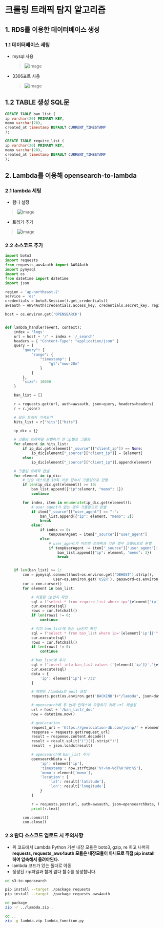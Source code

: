 # 크롤링 트래픽 탐지 알고리즘

## 1. RDS를 이용한 데이터베이스 생성

### 1.1 데이터베이스 세팅

- mysql 사용<br>

  > ![image](https://github.com/DEU-hanium/detect_crawling/assets/113816822/211730a8-036a-406d-a8cc-66a0ed5d4cf2)

- 3306포트 사용
  > ![image](https://github.com/DEU-hanium/detect_crawling/assets/113816822/2f9b5601-ee8d-4c8f-a4df-6accbd562d05)<br>

## 1.2 TABLE 생성 SQL문

```sql
CREATE TABLE ban_list (
ip varchar(20) PRIMARY KEY,
memo varchar(20),
created_at timestamp DEFAULT CURRENT_TIMESTAMP
);
```

```sql
CREATE TABLE require_list (
ip varchar(20) PRIMARY KEY,
memo varchar(20),
created_at timestamp DEFAULT CURRENT_TIMESTAMP
);
```

## 2. Lambda를 이용해 opensearch-to-lambda

### 2.1 lambda 세팅
* 람다 설정 
> ![image](https://github.com/DEU-hanium/detect_crawling/assets/113816822/244e725e-a6e1-43c4-9aed-588993af702e)
*  트리거 추가
> ![image](https://github.com/DEU-hanium/detect_crawling/assets/113816822/82539bd8-1255-46bf-8a7d-62429931e8d8)

### 2.2 소스코드 추가 
```python:lambda_function.py
import boto3
import requests
from requests_aws4auth import AWS4Auth
import pymysql
import os
from datetime import datetime
import json

region = 'ap-northeast-2'
service = 'es'
credentials = boto3.Session().get_credentials()
awsauth = AWS4Auth(credentials.access_key, credentials.secret_key, region, service, session_token=credentials.token)

host = os.environ.get('OPENSEARCH')


def lambda_handler(event, context):
    index = 'logs'
    url = host + '/' + index + '/_search'
    headers = { "Content-Type": "application/json" }
    query = {
        "query": {
            "range": {
                "timestamp": {
                    "gt":"now-20m"
                }
            }
        },
        "size": 10000
    }

    ban_list = []

    r = requests.get(url, auth=awsauth, json=query, headers=headers)
    r = r.json()

    # 모든 트래픽 가져오기
    hits_list = r["hits"]["hits"]

    ip_dic = {}

    # 크롤링 트래픽을 판별하기 전 ip별로 그룹화
    for element in hits_list:
        if ip_dic.get(element["_source"]["client_ip"]) == None:
            ip_dic[element["_source"]["client_ip"]] = [element]
        else:
            ip_dic[element["_source"]["client_ip"]].append(element)

    # 크롤링 트래픽 판별
    for element in ip_dic:
        # 단순 테스트용 10회 이상 접속시 크롤링으로 판별
        if len(ip_dic.get(element)) >= 10:
            ban_list.append({"ip":element, "memo": 1})
            continue

        for index, item in enumerate(ip_dic.get(element)):
            # user_agent가 없는 경우 크롤링으로 판별
            if item["_source"]["user_agent"] == "-":
                ban_list.append({"ip": element, "memo": 2})
                break
            else:
                if index == 0:
                    tempUserAgent = item["_source"]["user_agent"]
                else:
                    # user_agent가 이전의 트래픽과 다른 경우 크롤링으로 판별
                    if tempUserAgent != item["_source"]["user_agent"]:
                        ban_list.append({"ip": element, "memo": 3})
                        break


    if len(ban_list) >= 1:
        con = pymysql.connect(host=os.environ.get('DBHOST').strip(),
                      user=os.environ.get('USER'), password=os.environ.get('PASSWORD'), db=os.environ.get('DB'), charset='utf8')
        cur = con.cursor()
        for element in ban_list:

            # 허용된 ip인지 확인
            sql = f"select * from require_list where ip='{element['ip']}'"
            cur.execute(sql)
            rows = cur.fetchall()
            if len(rows) != 0:
                continue

            # 이미 ban_list에 있는 ip인지 확인
            sql = f"select * from ban_list where ip='{element['ip']}'"
            cur.execute(sql)
            rows = cur.fetchall()
            if len(rows) != 0:
                continue

            # ban_list에 추가
            sql = f"insert into ban_list values ('{element['ip']}','{element['memo']}', current_timestamp)"
            cur.execute(sql)
            data = {
                'ip': element["ip"] +'/32'
            }

            # 백엔드 /lambda로 post 요청
            requests.post(os.environ.get('BACKEND')+"/lambda", json=data)

            # opensearch에 두 번째 인덱스에 요청하기 위해 url 재설정
            url = host + '/ban_list/_doc'
            now = datetime.now()

            # geoLocation
            request_url = 'https://geolocation-db.com/jsonp/' + element['ip']
            response = requests.get(request_url)
            result = response.content.decode()
            result = result.split("(")[1].strip(")")
            result  = json.loads(result)

            # opensearch에 ban_list 추가
            opensearchData = {
                'ip': element['ip'],
                'timestamp': now.strftime('%Y-%m-%dT%H:%M:%S'),
                'memo': element['memo'],
                'location': {
                    'lat': result['latitude'],
                    'lon': result['longitude']
                }
            }

            r = requests.post(url, auth=awsauth, json=opensearchData, headers=headers)
            print(r.text)

        con.commit()
        con.close()
```
### 2.3 람다 소스코드 업로드 시 주의사항 
* 위 코드에서 Lambda Python 기본 내장 모듈은 boto3, gzip, re 이고 나머지 **requests, requests_aws4auth 모듈은 내장모듈이 아니므로 직접 pip install 하여 압축해서 올려야된다.**
* lambda 코드가 있는 폴더로 이동
* 생성된 zip파일과 함께 람다 함수를 생성합니다.
```bash
cd s3-to-opensearch

pip install --target ./package requests
pip install --target ./package requests_aws4auth

cd package
zip -r ../lambda.zip .

cd ..
zip -g lambda.zip lambda_function.py
```
